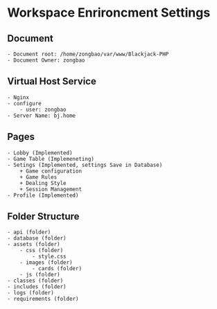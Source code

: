 # Workspace Enrironcment Settings
## Document
    - Document root: /home/zongbao/var/www/Blackjack-PHP
    - Document Owner: zongbao
## Virtual Host Service
    - Nginx
    - configure
        - user: zongbao
    - Server Name: bj.home
## Pages
    - Lobby (Implemented)
    - Game Table (Implemeneting)
    - Setings (Implemented, settings Save in Database)
        + Game configuration
        + Game Rules
        + Dealing Style
        + Session Management
    - Profile (Implemented)
## Folder Structure
    - api (folder)
    - database (folder)
    - assets (folder)
        - css (folder)
            - style.css
        - images (folder)
            - cards (folder) 
        - js (folder)
    - classes (folder)
    - includes (folder)
    - logs (folder)
    - requirements (folder)



